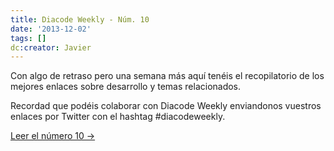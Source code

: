 ```yaml
---
title: Diacode Weekly - Núm. 10
date: '2013-12-02'
tags: []
dc:creator: Javier
---
```


Con algo de retraso pero una semana más aquí tenéis el recopilatorio de los mejores enlaces sobre desarrollo y temas relacionados.

Recordad que podéis colaborar con Diacode Weekly enviandonos vuestros enlaces por Twitter con el hashtag #diacodeweekly.


[Leer el número 10 →](http://blog.diacode.com/diacode-weekly-10)
